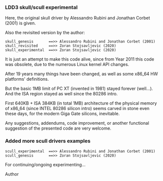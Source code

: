 ### LDD3 skull/scull experimental

Here, the original skull driver by Alessandro Rubini and Jonathan Corbet (2001) is given.

Also the revisited version by the author:

	skull_genesis		==>> Alessandro Rubini and Jonathan Corbet (2001)
	skull_revisited		==>> Zoran Stojsavljevic (2020)
	skull_experimental	==>> Zoran Stojsavljevic (2020)

It is just an attempt to make this code alive, since from Year 2011 this code was obsolete,
due to the numerous Linux kernel API changes.

After 19 years many things have been changed, as well as some x86_64 HW platforms' definitions.

But the basic 1MB limit of PC XT (invented in 1981) stayed forever (well...). And the ISA region
stayed as well since the 80286 intro.

First 640KB + ISA 384KB (in total 1MB) architecture of the physical memory of x86_64 (since
INTEL 80286 silicon intro) seems carved in stone even these days, for the modern Giga Gate
silicons, inevitable.

Any suggestions, addendums, code improvement, or another functional suggestion of the presented
code are very welcome.

### Added more scull drivers examples

	scull_experimental	==>> Alessandro Rubini and Jonathan Corbet (2001)
	scull_genesis		==>> Zoran Stojsavljevic (2020)

For continuing/ongoing experimenting...

Author
